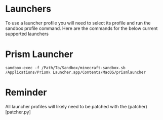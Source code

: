 # Launchers

To use a launcher profile you will need to select its profile and run the sandbox profile command. 
Here are the commands for the below current supported launchers

# Prism Launcher

`sandbox-exec -f /Path/To/Sandbox/minecraft-sandbox.sb /Applications/Prism\ Launcher.app/Contents/MacOS/prismlauncher`

# Reminder

All launcher profiles will likely need to be patched with the (patcher)[patcher.py]
